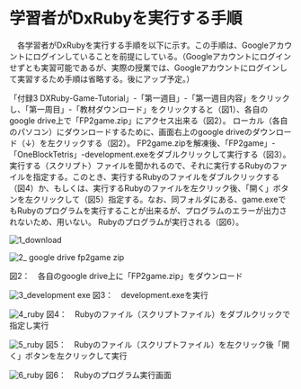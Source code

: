 学習者がDxRubyを実行する手順
=========================

　各学習者がDxRubyを実行する手順を以下に示す。この手順は、Googleアカウントにログインしていることを前提にしている。（Googleアカウントにログインせずとも実習可能であるが、実際の授業では、Googleアカウントにログインして実習するため手順は省略する。後にアップ予定。）　

「付録3 DXRuby-Game-Tutorial」-「第一週目」-「第一週目内容」をクリックし、「第一周目」-「教材ダウンロード」をクリックすると（図1）、各自のgoogle drive上で「FP2game.zip」にアクセス出来る（図2）。
ローカル（各自のパソコン）にダウンロードするために、画面右上のgoogle driveのダウンロード（↓）を左クリックする（図2）。
FP2game.zipを解凍後、「FP2game」-「OneBlockTetris」-development.exeをダブルクリックして実行する（図3）。
実行する（スクリプト）ファイルを聞かれるので、それに実行するRubyのファイルを指定する。このとき、実行するRubyのファイルをダブルクリックする（図4）か、もしくは、実行するRubyのファイルを左クリック後、「開く」ボタンを左クリックして（図5）指定する。なお、同フォルダにある、game.exeでもRubyのプログラムを実行することが出来るが、プログラムのエラーが出力されないため、用いない。
Rubyのプログラムが実行される（図6）。

![1_download](https://user-images.githubusercontent.com/19345982/36559907-a38b905a-1852-11e8-899b-eb676512016c.png "図1：　教材ダウンロードのリンクにアクセス")

![2_ google drive fp2game zip](https://user-images.githubusercontent.com/19345982/36560035-033c3a54-1853-11e8-9d0b-1dfed4273af0.png)

図2：　各自のgoogle drive上に「FP2game.zip」をダウンロード

![3_development exe](https://user-images.githubusercontent.com/19345982/36560213-8250ca9e-1853-11e8-896c-ac21879cbb61.png)
図3：　development.exeを実行

![4_ruby](https://user-images.githubusercontent.com/19345982/36560357-d390263e-1853-11e8-8dd3-ef518236eab5.png)
図4：　Rubyのファイル（スクリプトファイル）をダブルクリックで指定し実行

![5_ruby](https://user-images.githubusercontent.com/19345982/36560470-26da4efa-1854-11e8-9fac-699a6fdb632a.png)
図5：　Rubyのファイル（スクリプトファイル）を左クリック後「開く」ボタンを左クリックして実行

![6_ruby](https://user-images.githubusercontent.com/19345982/36560557-673cb820-1854-11e8-90a8-5220ffd73c3b.png)
図6：　Rubyのプログラム実行画面
